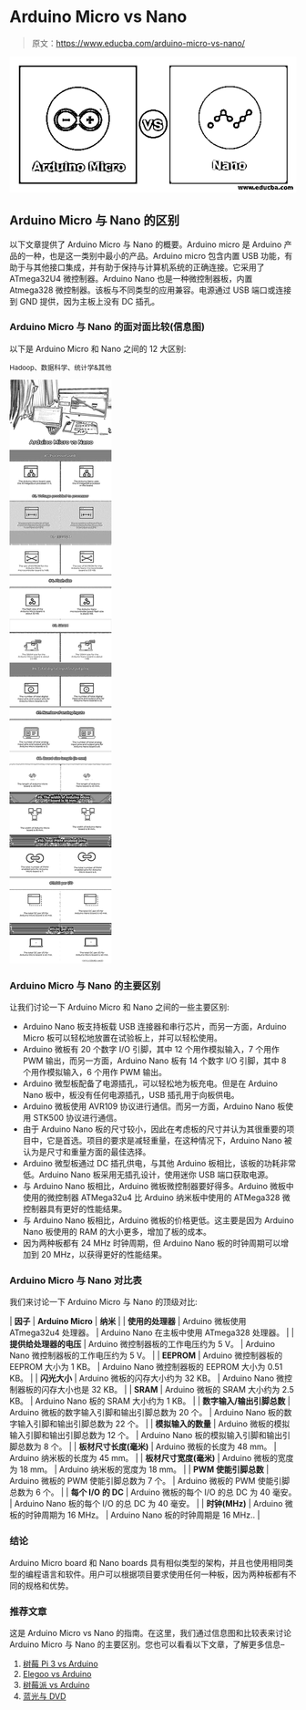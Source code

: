 # Arduino Micro vs Nano

> 原文：<https://www.educba.com/arduino-micro-vs-nano/>

![Arduino Micro vs Nano](img/8f0e586b4a503c8a5504ee57f3ef4f29.png)



## Arduino Micro 与 Nano 的区别

以下文章提供了 Arduino Micro 与 Nano 的概要。Arduino micro 是 Arduino 产品的一种，也是这一类别中最小的产品。Arduino micro 包含内置 USB 功能，有助于与其他接口集成，并有助于保持与计算机系统的正确连接。它采用了 ATmega32U4 微控制器。Arduino Nano 也是一种微控制器板，内置 Atmega328 微控制器。该板与不同类型的应用兼容。电源通过 USB 端口或连接到 GND 提供，因为主板上没有 DC 插孔。

### Arduino Micro 与 Nano 的面对面比较(信息图)

以下是 Arduino Micro 和 Nano 之间的 12 大区别:

<small>Hadoop、数据科学、统计学&其他</small>

![Arduino Micro vs Nano (Infographics)](img/6539bdc105bde41a116a8133d4201e26.png)



### Arduino Micro 与 Nano 的主要区别

让我们讨论一下 Arduino Micro 和 Nano 之间的一些主要区别:

*   Arduino Nano 板支持板载 USB 连接器和串行芯片，而另一方面，Arduino Micro 板可以轻松地放置在试验板上，并可以轻松使用。
*   Arduino 微板有 20 个数字 I/O 引脚，其中 12 个用作模拟输入，7 个用作 PWM 输出，而另一方面，Arduino Nano 板有 14 个数字 I/O 引脚，其中 8 个用作模拟输入，6 个用作 PWM 输出。
*   Arduino 微型板配备了电源插孔，可以轻松地为板充电。但是在 Arduino Nano 板中，板没有任何电源插孔，USB 插孔用于向板供电。
*   Arduino 微板使用 AVR109 协议进行通信。而另一方面，Arduino Nano 板使用 STK500 协议进行通信。
*   由于 Arduino Nano 板的尺寸较小，因此在考虑板的尺寸并认为其很重要的项目中，它是首选。项目的要求是减轻重量，在这种情况下，Arduino Nano 被认为是尺寸和重量方面的最佳选择。
*   Arduino 微型板通过 DC 插孔供电，与其他 Arduino 板相比，该板的功耗非常低。Arduino Nano 板采用无插孔设计，使用迷你 USB 端口获取电源。
*   与 Arduino Nano 板相比，Arduino 微板微控制器要好得多。Arduino 微板中使用的微控制器 ATMega32u4 比 Arduino 纳米板中使用的 ATMega328 微控制器具有更好的性能结果。
*   与 Arduino Nano 板相比，Arduino 微板的价格更低。这主要是因为 Arduino Nano 板使用的 RAM 的大小更多，增加了板的成本。
*   因为两种板都有 24 MHz 时钟周期，但 Arduino Nano 板的时钟周期可以增加到 20 MHz，以获得更好的性能结果。

### Arduino Micro 与 Nano 对比表

我们来讨论一下 Arduino Micro 与 Nano 的顶级对比:

| **因子** | **Arduino Micro** | **纳米** |
| **使用的处理器** | Arduino 微板使用 ATmega32u4 处理器。 | Arduino Nano 在主板中使用 ATmega328 处理器。 |
| **提供给处理器的电压** | Arduino 微控制器板的工作电压约为 5 V。 | Arduino Nano 微控制器板的工作电压约为 5 V。 |
| **EEPROM** | Arduino 微控制器板的 EEPROM 大小为 1 KB。 | Arduino Nano 微控制器板的 EEPROM 大小为 0.51 KB。 |
| **闪光大小** | Arduino 微板的闪存大小约为 32 KB。 | Arduino Nano 微控制器板的闪存大小也是 32 KB。 |
| **SRAM** | Arduino 微板的 SRAM 大小约为 2.5 KB。 | Arduino Nano 板的 SRAM 大小约为 1 KB。 |
| **数字输入/输出引脚总数** | Arduino 微板的数字输入引脚和输出引脚总数为 20 个。 | Arduino Nano 板的数字输入引脚和输出引脚总数为 22 个。 |
| **模拟输入的数量** | Arduino 微板的模拟输入引脚和输出引脚总数为 12 个。 | Arduino Nano 板的模拟输入引脚和输出引脚总数为 8 个。 |
| **板材尺寸长度(毫米)** | Arduino 微板的长度为 48 mm。 | Arduino 纳米板的长度为 45 mm。 |
| **板材尺寸宽度(毫米)** | Arduino 微板的宽度为 18 mm。 | Arduino 纳米板的宽度为 18 mm。 |
| **PWM 使能引脚总数** | Arduino 微板的 PWM 使能引脚总数为 7 个。 | Arduino 微板的 PWM 使能引脚总数为 6 个。 |
| **每个 I/O 的 DC** | Arduino 微板的每个 I/O 的总 DC 为 40 毫安。 | Arduino Nano 板的每个 I/O 的总 DC 为 40 毫安。 |
| **时钟(MHz)** | Arduino 微板的时钟周期为 16 MHz。 | Arduino Nano 板的时钟周期是 16 MHz.. |

### 结论

Arduino Micro board 和 Nano boards 具有相似类型的架构，并且也使用相同类型的编程语言和软件。用户可以根据项目要求使用任何一种板，因为两种板都有不同的规格和优势。

### 推荐文章

这是 Arduino Micro vs Nano 的指南。在这里，我们通过信息图和比较表来讨论 Arduino Micro 与 Nano 的主要区别。您也可以看看以下文章，了解更多信息–

1.  [树莓 Pi 3 vs Arduino](https://www.educba.com/raspberry-pi-3-vs-arduino/)
2.  [Elegoo vs Arduino](https://www.educba.com/elegoo-vs-arduino/)
3.  [树莓派 vs Arduino](https://www.educba.com/raspberry-pi-vs-arduino/)
4.  [蓝光与 DVD](https://www.educba.com/blu-ray-vs-dvd/)





